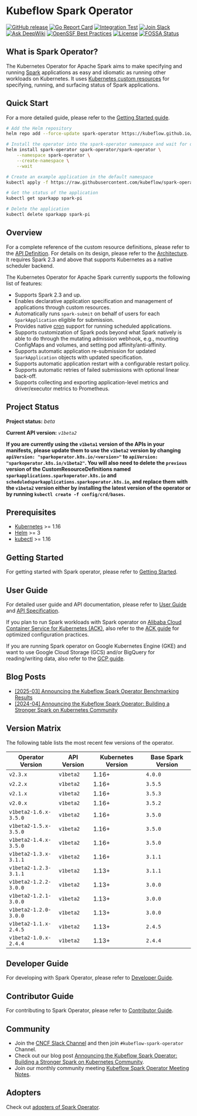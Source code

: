 # Kubeflow Spark Operator

[![GitHub release](https://img.shields.io/github/v/release/kubeflow/spark-operator)](https://github.com/kubeflow/spark-operator/releases)
[![Go Report Card](https://goreportcard.com/badge/github.com/kubeflow/spark-operator)](https://goreportcard.com/report/github.com/kubeflow/spark-operator)
[![Integration Test](https://github.com/kubeflow/spark-operator/actions/workflows/integration.yaml/badge.svg)](https://github.com/kubeflow/spark-operator/actions/workflows/integration.yaml)
[![Join Slack](https://img.shields.io/badge/Join_Slack-blue?logo=slack)](https://www.kubeflow.org/docs/about/community/#kubeflow-slack-channels)
[![Ask DeepWiki](https://deepwiki.com/badge.svg)](https://deepwiki.com/kubeflow/spark-operator)
[![OpenSSF Best Practices](https://www.bestpractices.dev/projects/10524/badge)](https://www.bestpractices.dev/projects/10524)
[![License](https://img.shields.io/badge/License-Apache%202.0-blue.svg)](https://opensource.org/licenses/Apache-2.0)
[![FOSSA Status](https://app.fossa.com/api/projects/git%2Bgithub.com%2Fkubeflow%2Fspark-operator.svg?type=shield&issueType=license)](https://app.fossa.com/projects/git%2Bgithub.com%2Fkubeflow%2Fspark-operator?ref=badge_shield&issueType=license)

## What is Spark Operator?

The Kubernetes Operator for Apache Spark aims to make specifying and running [Spark](https://github.com/apache/spark) applications as easy and idiomatic as running other workloads on Kubernetes. It uses
[Kubernetes custom resources](https://kubernetes.io/docs/concepts/extend-kubernetes/api-extension/custom-resources/) for specifying, running, and surfacing status of Spark applications.

## Quick Start

For a more detailed guide, please refer to the [Getting Started guide](https://www.kubeflow.org/docs/components/spark-operator/getting-started/).

```bash
# Add the Helm repository
helm repo add --force-update spark-operator https://kubeflow.github.io/spark-operator

# Install the operator into the spark-operator namespace and wait for deployments to be ready
helm install spark-operator spark-operator/spark-operator \
    --namespace spark-operator \
    --create-namespace \
    --wait

# Create an example application in the default namespace
kubectl apply -f https://raw.githubusercontent.com/kubeflow/spark-operator/refs/heads/master/examples/spark-pi.yaml

# Get the status of the application
kubectl get sparkapp spark-pi

# Delete the application
kubectl delete sparkapp spark-pi
```

## Overview

For a complete reference of the custom resource definitions, please refer to the [API Definition](docs/api-docs.md). For details on its design, please refer to the [Architecture](https://www.kubeflow.org/docs/components/spark-operator/overview/#architecture). It requires Spark 2.3 and above that supports Kubernetes as a native scheduler backend.

The Kubernetes Operator for Apache Spark currently supports the following list of features:

- Supports Spark 2.3 and up.
- Enables declarative application specification and management of applications through custom resources.
- Automatically runs `spark-submit` on behalf of users for each `SparkApplication` eligible for submission.
- Provides native [cron](https://en.wikipedia.org/wiki/Cron) support for running scheduled applications.
- Supports customization of Spark pods beyond what Spark natively is able to do through the mutating admission webhook, e.g., mounting ConfigMaps and volumes, and setting pod affinity/anti-affinity.
- Supports automatic application re-submission for updated `SparkApplication` objects with updated specification.
- Supports automatic application restart with a configurable restart policy.
- Supports automatic retries of failed submissions with optional linear back-off.
- Supports collecting and exporting application-level metrics and driver/executor metrics to Prometheus.

## Project Status

**Project status:** *beta*

**Current API version:** *`v1beta2`*

**If you are currently using the `v1beta1` version of the APIs in your manifests, please update them to use the `v1beta2` version by changing `apiVersion: "sparkoperator.k8s.io/<version>"` to `apiVersion: "sparkoperator.k8s.io/v1beta2"`. You will also need to delete the `previous` version of the CustomResourceDefinitions named `sparkapplications.sparkoperator.k8s.io` and `scheduledsparkapplications.sparkoperator.k8s.io`, and replace them with the `v1beta2` version either by installing the latest version of the operator or by running `kubectl create -f config/crd/bases`.**

## Prerequisites

- [Kubernetes](https://kubernetes.io) >= 1.16
- [Helm](https://helm.sh) >= 3
- [kubectl](https://kubernetes.io/docs/reference/kubectl) >= 1.16

## Getting Started

For getting started with Spark operator, please refer to [Getting Started](https://www.kubeflow.org/docs/components/spark-operator/getting-started/).

## User Guide

For detailed user guide and API documentation, please refer to [User Guide](https://www.kubeflow.org/docs/components/spark-operator/user-guide/) and [API Specification](docs/api-docs.md).

If you plan to run Spark workloads with Spark operator on [Alibaba Cloud Container Service for Kubernetes (ACK)](https://www.alibabacloud.com/product/kubernetes), also refer to the [ACK guide](https://www.alibabacloud.com/help/ack/ack-managed-and-ack-dedicated/use-cases/run-apache-spark-workloads-on-ack) for optimized configuration practices.

If you are running Spark operator on Google Kubernetes Engine (GKE) and want to use Google Cloud Storage (GCS) and/or BigQuery for reading/writing data, also refer to the [GCP guide](https://www.kubeflow.org/docs/components/spark-operator/user-guide/gcp/).

## Blog Posts

- [[2025-03] Announcing the Kubeflow Spark Operator Benchmarking Results](https://blog.kubeflow.org/operators/benchmarking/performance/2025/03/15/kubeflow-spark-operator-benchmarks.html)
- [[2024-04] Announcing the Kubeflow Spark Operator: Building a Stronger Spark on Kubernetes Community](https://blog.kubeflow.org/operators/2024/04/15/kubeflow-spark-operator.html)

## Version Matrix

The following table lists the most recent few versions of the operator.

| Operator Version      | API Version | Kubernetes Version | Base Spark Version |
| --------------------- | ----------- | ------------------ | ------------------ |
| `v2.3.x`              | `v1beta2`   | 1.16+              | `4.0.0`            |
| `v2.2.x`              | `v1beta2`   | 1.16+              | `3.5.5`            |
| `v2.1.x`              | `v1beta2`   | 1.16+              | `3.5.3`            |
| `v2.0.x`              | `v1beta2`   | 1.16+              | `3.5.2`            |
| `v1beta2-1.6.x-3.5.0` | `v1beta2`   | 1.16+              | `3.5.0`            |
| `v1beta2-1.5.x-3.5.0` | `v1beta2`   | 1.16+              | `3.5.0`            |
| `v1beta2-1.4.x-3.5.0` | `v1beta2`   | 1.16+              | `3.5.0`            |
| `v1beta2-1.3.x-3.1.1` | `v1beta2`   | 1.16+              | `3.1.1`            |
| `v1beta2-1.2.3-3.1.1` | `v1beta2`   | 1.13+              | `3.1.1`            |
| `v1beta2-1.2.2-3.0.0` | `v1beta2`   | 1.13+              | `3.0.0`            |
| `v1beta2-1.2.1-3.0.0` | `v1beta2`   | 1.13+              | `3.0.0`            |
| `v1beta2-1.2.0-3.0.0` | `v1beta2`   | 1.13+              | `3.0.0`            |
| `v1beta2-1.1.x-2.4.5` | `v1beta2`   | 1.13+              | `2.4.5`            |
| `v1beta2-1.0.x-2.4.4` | `v1beta2`   | 1.13+              | `2.4.4`            |

## Developer Guide

For developing with Spark Operator, please refer to [Developer Guide](https://www.kubeflow.org/docs/components/spark-operator/developer-guide/).

## Contributor Guide

For contributing to Spark Operator, please refer to [Contributor Guide](CONTRIBUTING.md).

## Community

- Join the [CNCF Slack Channel](https://www.kubeflow.org/docs/about/community/#kubeflow-slack-channels) and then join `#kubeflow-spark-operator` Channel.
- Check out our blog post [Announcing the Kubeflow Spark Operator: Building a Stronger Spark on Kubernetes Community](https://blog.kubeflow.org/operators/2024/04/15/kubeflow-spark-operator.html).
- Join our monthly community meeting [Kubeflow Spark Operator Meeting Notes](https://bit.ly/3VGzP4n).

## Adopters

Check out [adopters of Spark Operator](ADOPTERS.md).
